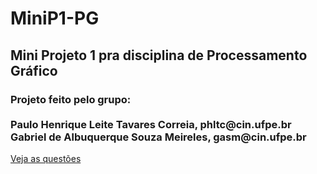 # MiniP1-PG

<h2> Mini Projeto 1 pra disciplina de Processamento Gráfico </h2>

<h3> Projeto feito pelo grupo: <br><br> Paulo Henrique Leite Tavares Correia, phltc@cin.ufpe.br <br> Gabriel de Albuquerque Souza Meireles, gasm@cin.ufpe.br</h3>



<a href="https://editor.p5js.org/gabsho/collections/QBH3OTR4F">Veja as questões</a>
